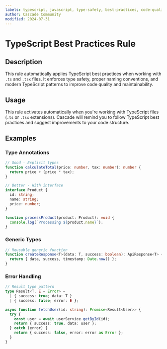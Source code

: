 ```yaml
---
labels: typescript, javascript, type-safety, best-practices, code-quality, static-typing, glob-based, intermediate
author: Cascade Community
modified: 2024-07-31
---
```


# TypeScript Best Practices Rule

## Description

This rule automatically applies TypeScript best practices when working with `.ts` and `.tsx` files. It enforces type safety, proper naming conventions, and modern TypeScript patterns to improve code quality and maintainability.

## Usage

This rule activates automatically when you're working with TypeScript files (`.ts` or `.tsx` extensions). Cascade will remind you to follow TypeScript best practices and suggest improvements to your code structure.

## Examples

### Type Annotations
```typescript
// Good - Explicit types
function calculateTotal(price: number, tax: number): number {
  return price + (price * tax);
}

// Better - With interface
interface Product {
  id: string;
  name: string;
  price: number;
}

function processProduct(product: Product): void {
  console.log(`Processing ${product.name}`);
}
```

### Generic Types
```typescript
// Reusable generic function
function createResponse<T>(data: T, success: boolean): ApiResponse<T> {
  return { data, success, timestamp: Date.now() };
}
```

### Error Handling
```typescript
// Result type pattern
type Result<T, E = Error> = 
  | { success: true; data: T }
  | { success: false; error: E };

async function fetchUser(id: string): Promise<Result<User>> {
  try {
    const user = await userService.getById(id);
    return { success: true, data: user };
  } catch (error) {
    return { success: false, error: error as Error };
  }
}
```
